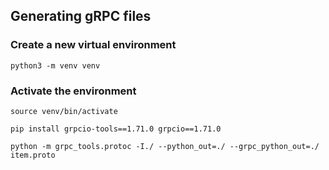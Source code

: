 ## Generating gRPC files
### Create a new virtual environment
`python3 -m venv venv`

### Activate the environment
`source venv/bin/activate`

`pip install grpcio-tools==1.71.0 grpcio==1.71.0`

`python -m grpc_tools.protoc -I./ --python_out=./ --grpc_python_out=./ item.proto`